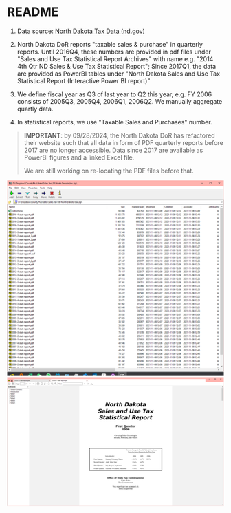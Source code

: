 # README

1. Data source: [North Dakota Tax Data (nd.gov)](https://www.tax.nd.gov/data)

2. North Dakota DoR reports "taxable sales & purchase" in quarterly reports. Until 2016Q4, these numbers are provided in pdf files under "Sales and Use Tax Statistical Report Archives" with name e.g. "2014 4th Qtr ND Sales & Use Tax Statistical Report"; Since 2017Q1, the data are provided as PowerBI tables under "North Dakota Sales and Use Tax Statistical Report (Interactive Power BI report)"

3. We define fiscal year as Q3 of last year to Q2 this year, e.g. FY 2006 consists of 2005Q3, 2005Q4, 2006Q1, 2006Q2. We manually aggregate quartly data.

4. In statistical reports, we use "Taxable Sales and Purchases" number.

> **IMPORTANT**: by 09/28/2024, the North Dakota DoR has refactored their website such that all data in form of PDF quarterly reports before 2017 are no longer accessible. Data since 2017 are available as PowerBI figures and a linked Excel file.
>
> We are still working on re-locating the PDF files before that.

<img src="downloaded%20files.png" alt="downloaded files" style="zoom:75%;" />

<img src="data%20source%201.png" alt="data source 1" style="zoom:75%;" />
